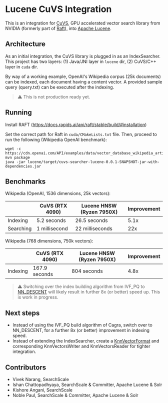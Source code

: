 # Lucene CuVS Integration

This is an integration for [CuVS](https://github.com/rapidsai/cuvs), GPU accelerated vector search library from NVIDIA (formerly part of [Raft](https://github.com/rapidsai/raft)), into [Apache Lucene](https://github.com/apache/lucene).

## Architecture

As an initial integration, the CuVS library is plugged in as an IndexSearcher. This project has two layers: (1) Java/JNI layer in `lucene` dir, (2) CuVS/C++ layer in `cuda` dir.

By way of a working example, OpenAI's Wikipedia corpus (25k documents) can be indexed, each document having a content vector. A provided sample query (query.txt) can be executed after the indexing.

> :warning: This is not production ready yet.

## Running

Install RAFT (https://docs.rapids.ai/api/raft/stable/build/#installation)

Set the correct path for Raft in `cuda/CMakeLists.txt` file. Then, proceed to run the following (Wikipedia OpenAI benchmark):

    wget -c https://cdn.openai.com/API/examples/data/vector_database_wikipedia_articles_embedded.zip
    mvn package
    java -jar lucene/target/cuvs-searcher-lucene-0.0.1-SNAPSHOT-jar-with-dependencies.jar

## Benchmarks

Wikipedia (OpenAI, 1536 dimensions, 25k vectors):

|     | CuVS (RTX 4090) | Lucene HNSW (Ryzen 7950X) | Improvement |
| -------- | ------- | ------------------------- | ------------- |
| Indexing  | 5.2 seconds    | 26.5 seconds | 5.1x |
| Searching | 1 millisecond     | 22 milliseconds | 22x |

Wikipedia (768 dimensions, 750k vectors):

|     | CuVS (RTX 4090) | Lucene HNSW (Ryzen 7950X) | Improvement |
| -------- | ------- | ------------------------- | ------- |
| Indexing  | 167.9 seconds    | 804 seconds | 4.8x |


> :warning: Switching over the index building algorithm from IVF_PQ to [NN_DESCENT](https://github.com/rapidsai/raft/pull/1748) will likely result in further 8x (or better) speed up. This is work in progress.

## Next steps
* Instead of using the IVF_PQ build algorithm of Cagra, switch over to NN_DESCENT, for a further 8x (or better) improvement in indexing speed.
* Instead of extending the IndexSearcher, create a [KnnVectorFormat](https://github.com/apache/lucene/blob/main/lucene/core/src/java/org/apache/lucene/codecs/KnnVectorsFormat.java) and corresponding KnnVectorsWriter and KnnVectorsReader for tighter integration.

## Contributors

* Vivek Narang, SearchScale
* Ishan Chattopadhyaya, SearchScale & Committer, Apache Lucene & Solr
* Kishore Angani, SearchScale
* Noble Paul, SearchScale & Committer, Apache Lucene & Solr

